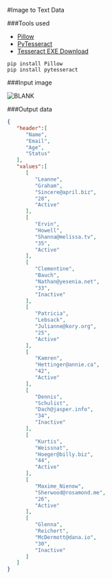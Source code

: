 #Image to Text Data

###Tools used
* <a href="https://pypi.org/project/Pillow/">Pillow</a>
* <a href="https://pypi.org/project/pytesseract/">PyTesseract</a>
* <a href="https://tesseract-ocr.github.io/tessdoc/Downloads">Tesseract EXE Download</a>

```
pip install Pillow
pip install pytesseract
```

###Input image
  <td width="100%"><img src="https://github.com/imamhossain94/sololearn/blob/main/table.png" alt="BLANK"></td>

###Output data
```json
{
   "header":[
      "Name",
      "Email",
      "Age",
      "Status"
   ],
   "values":[
      [
         "Leanne",
         "Graham",
         "Sincere@april.biz",
         "28",
         "Active"
      ],
      [
         "Ervin",
         "Howell",
         "Shanna@melissa.tv",
         "35",
         "Active"
      ],
      [
         "Clementine",
         "Bauch",
         "Nathan@yesenia.net",
         "33",
         "Inactive"
      ],
      [
         "Patricia",
         "Lebsack",
         "Julianne@kory.org",
         "25",
         "Active"
      ],
      [
         "Kamren",
         "Hettinger@annie.ca",
         "42",
         "Active"
      ],
      [
         "Dennis",
         "Schulist",
         "Dach@jasper.info",
         "34",
         "Inactive"
      ],
      [
         "Kurtis",
         "Weissnat",
         "Hoeger@billy.biz",
         "44",
         "Active"
      ],
      [
         "Maxime_Nienow",
         "Sherwood@rosamond.me",
         "26",
         "Active"
      ],
      [
         "Glenna",
         "Reichert",
         "McDermott@dana.io",
         "30",
         "Inactive"
      ]
   ]
}
```
